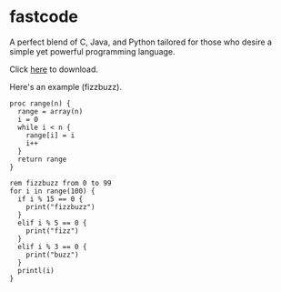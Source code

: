 # fastcode
A perfect blend of C, Java, and Python tailored for those who desire a simple yet powerful programming language.

Click [here](https://github.com/TheRealMichaelWang/fastcode/raw/main/fastcode.exe) to download.

Here's an example (fizzbuzz).
```
proc range(n) {
  range = array(n)
  i = 0
  while i < n {
    range[i] = i
    i++
  }
  return range
}

rem fizzbuzz from 0 to 99
for i in range(100) {
  if i % 15 == 0 {
    print("fizzbuzz")
  }
  elif i % 5 == 0 {
    print("fizz")
  }
  elif i % 3 == 0 {
    print("buzz")
  }
  printl(i)
}
```

